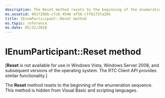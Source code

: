 ```yaml
---
description: The Reset method resets to the beginning of the enumeration sequence. This method is hidden from Visual Basic and scripting languages.
ms.assetid: 991f20bb-cfcb-4546-af56-cff61737a205
title: IEnumParticipant::Reset method
ms.topic: reference
ms.date: 05/31/2018
---
```


# IEnumParticipant::Reset method

\[**Reset** is not available for use in Windows Vista, Windows Server 2008, and subsequent versions of the operating system. The RTC Client API provides similar functionality.\]

The **Reset** method resets to the beginning of the enumeration sequence. This method is hidden from Visual Basic and scripting languages.
